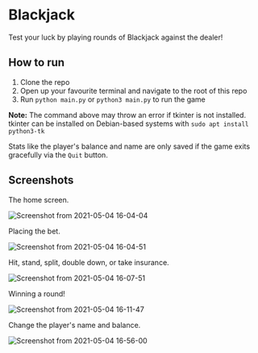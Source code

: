 
# Blackjack

Test your luck by playing rounds of Blackjack against the dealer!

## How to run
<ol>
  <li>Clone the repo</li>
  <li>Open up your favourite terminal and navigate to the root of this repo</li>
  <li>Run <code>python main.py</code> or <code>python3 main.py</code> to run the game</li>
</ol>

<strong>Note:</strong> The command above may throw an error if tkinter is not installed. tkinter can be installed on Debian-based systems with <code>sudo apt install python3-tk</code>

Stats like the player's balance and name are only saved if the game exits gracefully via the <code>Quit</code> button.

## Screenshots

The home screen.

![Screenshot from 2021-05-04 16-04-04](https://user-images.githubusercontent.com/43410999/117063111-5e5abc80-acf2-11eb-8f2c-de8ebf35bacf.png)

Placing the bet.

![Screenshot from 2021-05-04 16-04-51](https://user-images.githubusercontent.com/43410999/117063208-7d594e80-acf2-11eb-9019-2cf958397f17.png)

Hit, stand, split, double down, or take insurance.

![Screenshot from 2021-05-04 16-07-51](https://user-images.githubusercontent.com/43410999/117063482-e640c680-acf2-11eb-9a13-38f6bbd177af.png)

Winning a round!

![Screenshot from 2021-05-04 16-11-47](https://user-images.githubusercontent.com/43410999/117063942-872f8180-acf3-11eb-9b45-d8936fb110ab.png)

Change the player's name and balance.

![Screenshot from 2021-05-04 16-56-00](https://user-images.githubusercontent.com/43410999/117068702-a204f480-acf9-11eb-88f1-c9a9d5a7567b.png)
